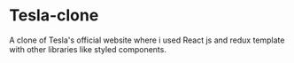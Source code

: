 # Tesla-clone
A clone of Tesla's official website where i used React js and redux template with other libraries like styled components.
